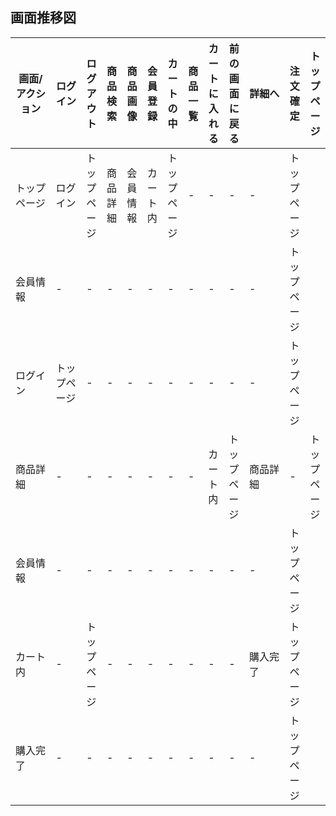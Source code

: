 ## 画面推移図

|画面/アクション|ログイン|ログアウト|商品検索|商品画像|会員登録|カートの中|商品一覧|カートに入れる|前の画面に戻る|詳細へ|注文確定|トップページ|
|--------------|--------|----------|--------|-------|--------|----------|--------|-------------|--------------|-----|---------|-----------|
|トップページ|ログイン　|トップページ|商品詳細|会員情報|カート内|トップページ|-   |-   |-   |-   |トップページ|
|会員情報  |-        |-          |-       |-      |-       |-           |-   |-    |-   |-   |トップページ|
|ログイン　　|トップページ|-         |-       |-      |-       |-           |-   |-    |-   |-   |トップページ|
|商品詳細　　|-    　   |-         |-         |-       |-      |-      |-      |カート内|トップページ|商品詳細　　|-    |トップページ|
|会員情報 |-        |-          |-       |-      |-       |-           |-   |-    |-   |-   |トップページ|
|カート内  |-        |トップページ     |-       |-      |-       |-       |-   |-    |-   |購入完了|トップページ|
|購入完了   |-        |-          |-       |-      |-       |-           |-   |-    |-   |-   |トップページ|
